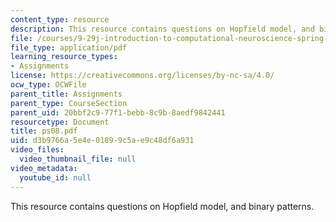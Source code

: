 ```yaml
---
content_type: resource
description: This resource contains questions on Hopfield model, and binary patterns.
file: /courses/9-29j-introduction-to-computational-neuroscience-spring-2004/d3b9766a5e4e01899c5ae9c48df6a931_ps08.pdf
file_type: application/pdf
learning_resource_types:
- Assignments
license: https://creativecommons.org/licenses/by-nc-sa/4.0/
ocw_type: OCWFile
parent_title: Assignments
parent_type: CourseSection
parent_uid: 20bbf2c9-77f1-bebb-8c9b-8aedf9842441
resourcetype: Document
title: ps08.pdf
uid: d3b9766a-5e4e-0189-9c5a-e9c48df6a931
video_files:
  video_thumbnail_file: null
video_metadata:
  youtube_id: null
---
```

This resource contains questions on Hopfield model, and binary patterns.
